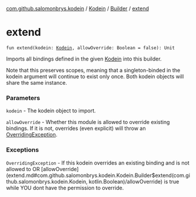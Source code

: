 [com.github.salomonbrys.kodein](../../index.md) / [Kodein](../index.md) / [Builder](index.md) / [extend](.)

# extend

`fun extend(kodein: `[`Kodein`](../index.md)`, allowOverride: Boolean = false): Unit`

Imports all bindings defined in the given [Kodein](../index.md) into this builder.

Note that this preserves scopes, meaning that a singleton-binded in the kodein argument will continue to exist only once.
Both kodein objects will share the same instance.

### Parameters

`kodein` - The kodein object to import.

`allowOverride` - Whether this module is allowed to override existing bindings.
If it is not, overrides (even explicit) will throw an [OverridingException](../-overriding-exception/index.md).

### Exceptions

`OverridingException` - If this kodein overrides an existing binding and is not allowed to
OR [allowOverride](extend.md#com.github.salomonbrys.kodein.Kodein.Builder$extend(com.github.salomonbrys.kodein.Kodein, kotlin.Boolean)/allowOverride) is true while YOU dont have the permission to override.